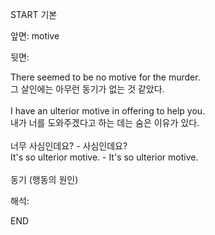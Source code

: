 START
기본

앞면:
motive


뒷면:
<div>There seemed to be no motive for the murder. </div><div><div>그 살인에는 아무런 동기가 없는 것 같았다.</div></div><div><br></div><div><div>I have an ulterior motive in offering to help you. </div><div><div>내가 너를 도와주겠다고 하는 데는 숨은 이유가 있다.</div></div></div><div><br></div><div><div><div>너무 사심인데요? - 사심인데요?</div></div><div><div>It's so ulterior motive. - It's so ulterior motive.</div></div></div><div><br></div><div>동기 (행동의 원인)</div>


해석:

END
